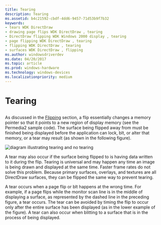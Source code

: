 ```yaml
---
title: Tearing
description: Tearing
ms.assetid: b4c21592-cbdf-4dd6-9457-71d53b9f7b32
keywords:
- tears WDK DirectDraw
- drawing page flips WDK DirectDraw , tearing
- DirectDraw flipping WDK Windows 2000 display , tearing
- page flipping WDK DirectDraw , tearing
- flipping WDK DirectDraw , tearing
- surfaces WDK DirectDraw , flipping
ms.author: windowsdriverdev
ms.date: 04/20/2017
ms.topic: article
ms.prod: windows-hardware
ms.technology: windows-devices
ms.localizationpriority: medium
---
```


# Tearing


## <span id="ddk_tearing_gg"></span><span id="DDK_TEARING_GG"></span>


As discussed in the [Flipping](flipping.md) section, a flip essentially changes a memory pointer so that it points to a new region of display memory (see the Permedia2 sample code). The surface being flipped away from must be finished being displayed before the application can lock, blt, or alter that memory, or a tear may result (as shown in the following figure).

![diagram illustrating tearing and no tearing](images/ddfig8.png)

A tear may also occur if the surface being flipped to is having data written to it during the flip. Tearing is universal and may happen any time an image is being drawn and displayed at the same time. Faster frame rates do not solve this problem. Because primary surfaces, overlays, and textures are all DirectDraw surfaces, they can be flipped the same way to prevent tearing.

A tear occurs when a page flip or blt happens at the wrong time. For example, if a page flips while the monitor scan line is in the middle of displaying a surface, as represented by the dashed line in the preceding figure, a tear occurs. The tear can be avoided by timing the flip to occur only after the entire surface has been displayed (as in the lower example of the figure). A tear can also occur when blitting to a surface that is in the process of being displayed.

 

 





